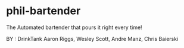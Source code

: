 # phil-bartender

The Automated bartender that pours it right every time!


BY : DrinkTank
Aaron Riggs, Wesley Scott, Andre Manz, Chris Baierski
